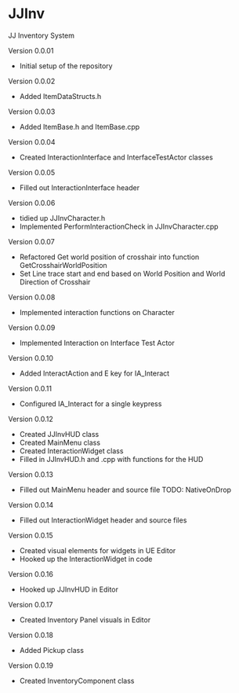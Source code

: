 # JJInv
JJ Inventory System

Version 0.0.01
- Initial setup of the repository

Version 0.0.02
- Added ItemDataStructs.h

Version 0.0.03
- Added ItemBase.h and ItemBase.cpp

Version 0.0.04
- Created InteractionInterface and InterfaceTestActor classes

Version 0.0.05
- Filled out InteractionInterface header

Version 0.0.06
- tidied up JJInvCharacter.h 
- Implemented PerformInteractionCheck in JJInvCharacter.cpp

Version 0.0.07
- Refactored Get world position of crosshair into function GetCrosshairWorldPosition
- Set Line trace start and end based on World Position and World Direction of Crosshair

Version 0.0.08
-  Implemented interaction functions on Character

Version 0.0.09
- Implemented Interaction on Interface Test Actor

Version 0.0.10
- Added InteractAction and E key for IA_Interact

Version 0.0.11
- Configured IA_Interact for a single keypress

Version 0.0.12
- Created JJInvHUD class
- Created MainMenu class
- Created InteractionWidget class
- Filled in JJInvHUD.h and .cpp with functions for the HUD

Version 0.0.13
- Filled out MainMenu header and source file TODO: NativeOnDrop

Version 0.0.14
- Filled out InteractionWidget header and source files

Version 0.0.15
- Created visual elements for widgets in UE Editor
- Hooked up the InteractionWidget in code

Version 0.0.16
- Hooked up JJInvHUD in Editor

Version 0.0.17
- Created Inventory Panel visuals in Editor

Version 0.0.18
- Added Pickup class

Version 0.0.19
- Created InventoryComponent class

